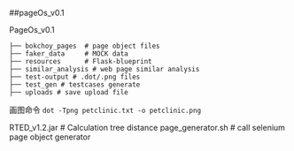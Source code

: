 ##pageOs_v0.1 

PageOs_v0.1

    ├── bokchoy_pages  # page object files
    ├── faker_data     # MOCK data
    ├── resources      # Flask-blueprint
    ├── similar_analysis # web page similar analysis
    ├── test-output # .dot/.png files
    ├── test_gen # testcases generate
    ├── uploads # save upload file
    
   画图命令
```dot -Tpng petclinic.txt -o petclinic.png ```


RTED_v1.2.jar # Calculation tree distance
page_generator.sh # call selenium page object generator

